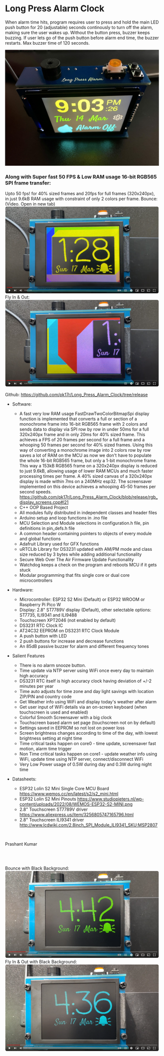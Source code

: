 # Long Press Alarm Clock

When alarm time hits, program requires user to press and hold the main LED push button for 20 (adjustable) seconds continously to turn off the alarm, making sure the user wakes up.
Without the button press, buzzer keeps buzzing. If user lets go of the push button before alarm end time, the buzzer restarts. Max buzzer time of 120 seconds.

![Alt text](resources/image_main.JPG?raw=true "Main Page")

### Along with Super fast 50 FPS & Low RAM usage 16-bit RGB565 SPI frame transfer:
Upto 50 fps! for 40% sized frames and 20fps for full frames (320x240px), in just 9.6kB RAM usage with constraint of only 2 colors per frame.
Bounce: (Video. Open in new tab)
[![Video](resources/Screensaver_Bounce.png)](https://youtu.be/DzpbRKPJZnU?si=j4roX7BVXBLMQjwz)
Fly In & Out:
[![Video](resources/Screensaver_Fly_in_out.png)](https://youtu.be/Ve2rfpRr-to?si=R1Xj-QtfCcbP3Oyd)

Github: https://github.com/pk17r/Long_Press_Alarm_Clock/tree/release


- Software:
  - A fast very low RAM usage FastDrawTwoColorBitmapSpi display function is implemented that converts a full or section of a monochrome frame into 16-bit RGB565 frame with 2 colors 
  and sends data to display via SPI row by row in under 50ms for a full 320x240px frame and in only 20ms for 40% sized frame. This achieves a FPS of 20 frames per second for a
  full frame and a whooping 50 frames per second for 40% sized frames. Using this way of converting a monochrome image into 2 colors row by row saves a lot of RAM on the MCU as now
  we don't have to populate the whole 16-bit RGB565 frame, but only a 1-bit monochrome frame. This way a 153kB RGB565 frame on a 320x240px display is reduced to just 9.6kB, allowing 
  usage of lower RAM MCUs and much faster processing times per frame. A 40% sized canvas of a 320x240px display is made within 7ms on a 240MHz esp32. The screensaver implemented on
  this device achieves a whooping 45-50 frames per second speeds. https://github.com/pk17r/Long_Press_Alarm_Clock/blob/release/rgb_display_screens.cpp#l21
  - C++ OOP Based Project
  - All modules fully distributed in independent classes and header files
  - Arduino setup and loop functions in .ino file
  - MCU Selection and Module selections in configuration.h file, pin definitions in pin_defs.h file
  - A common header containing pointers to objects of every module and global functions
  - Adafruit Library used for GFX functions
  - uRTCLib Library for DS3231 updated with AM/PM mode and class size reduced by 3 bytes while adding additional functionality
  - Secure Web Over The Air Firmware Update Functionality
  - Watchdog keeps a check on the program and reboots MCU if it gets stuck
  - Modular programming that fits single core or dual core microcontrollers


- Hardware:
  - Microcontroller: ESP32 S2 Mini (Default) or ESP32 WROOM or Raspberry Pi Pico W
  - Display: 2.8" ST7789V display (Default), other selectable options: ST7735, ILI9341 and ILI9488
  - Touchscreen XPT2046 (not enabled by default)
  - DS3231 RTC Clock IC
  - AT24C32 EEPROM on DS3231 RTC Clock Module
  - A push button with LED
  - 2 push buttons for increase and decrease functions
  - An 85dB passive buzzer for alarm and different frequency tones


- Salient Features
  - There is no alarm snooze button.
  - Time update via NTP server using WiFi once every day to maintain high accuracy
  - DS3231 RTC itself is high accuracy clock having deviation of +/-2 minutes per year
  - Time auto adjusts for time zone and day light savings with location ZIP/PIN and country code
  - Get Weather info using WiFi and display today's weather after alarm
  - Get user input of WiFi details via an on-screen keyboard (when touchscreen is used and enabled)
  - Colorful Smooth Screensaver with a big clock
  - Touchscreen based alarm set page (touchscreen not on by default)
  - Settings saved in EEPROM so not lost on power loss
  - Screen brightness changes according to time of the day, with lowest brightness setting at night time
  - Time critical tasks happen on core0 - time update, screensaver fast motion, alarm time trigger
  - Non Time critical tasks happen on core1 - update weather info using WiFi, update time using NTP server, connect/disconnect WiFi
  - Very Low Power usage of 0.5W during day and 0.3W during night time


- Datasheets:
  - ESP32 Lolin S2 Mini Single Core MCU Board https://www.wemos.cc/en/latest/s2/s2_mini.html
  - ESP32 Lolin S2 Mini Pinouts https://www.studiopieters.nl/wp-content/uploads/2022/08/WEMOS-ESP32-S2-MINI.png
  - 2.8" Touchscreen ST7789V driver https://www.aliexpress.us/item/3256805747165796.html
  - 2.8" Touchscreen ILI9341 driver http://www.lcdwiki.com/2.8inch_SPI_Module_ILI9341_SKU:MSP2807
<br>

Prashant Kumar

<br>
<br>

Bounce with Black Background:
[![Video](resources/Screensaver_Bounce_black_bg.png)](https://youtu.be/TZh4dyWv5IA?si=s0DFCxvyo68ziwVC)
Fly In & Out with Black Background:
[![Video](resources/Screensaver_Fly_in_out_black_bg.png)](https://youtu.be/e-dc37-eSqQ?si=WkW9plOmQq_JkzEE)